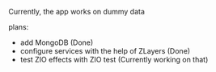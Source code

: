 Currently, the app works on dummy data

plans:
  - add MongoDB (Done)
  - configure services with the help of ZLayers (Done)
  - test ZIO effects with ZIO test (Currently working on that)
